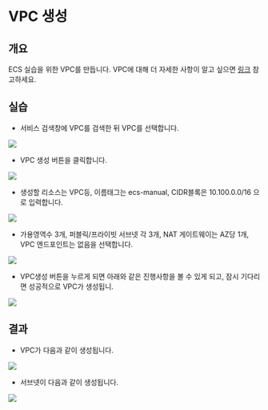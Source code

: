 # VPC 생성

## 개요

ECS 실습을 위한 VPC를 만듭니다. VPC에 대해 더 자세한 사항이 알고 싶으면 [링크](https://docs.aws.amazon.com/ko\_kr/vpc/latest/userguide/what-is-amazon-vpc.html) 참고하세요.

## 실습

* 서비스 검색창에 VPC를 검색한 뒤 VPC를 선택합니다.

![](<../.gitbook/assets/image (3).png>)

* VPC 생성 버튼을 클릭합니다.

![](<../.gitbook/assets/image (21).png>)

* 생성할 리소스는 VPC등, 이름태그는 ecs-manual, CIDR블록은 10.100.0.0/16 으로 입력합니다.

![](<../.gitbook/assets/image (17).png>)

* 가용영역수 3개, 퍼블릭/프라이빗 서브넷 각 3개, NAT 게이트웨이는 AZ당 1개, VPC 엔드포인트는 없음을 선택합니다.

![](<../.gitbook/assets/image (32).png>)

* VPC생성 버튼을 누르게 되면 아래와 같은 진행사항을 볼 수 있게 되고, 잠시 기다리면 성공적으로 VPC가 생성됩니.

![](<../.gitbook/assets/image (25).png>)

## 결과

* VPC가 다음과 같이 생성됩니다.

![](<../.gitbook/assets/image (15).png>)

* 서브넷이 다음과 같이 생성됩니다.

![](<../.gitbook/assets/image (16).png>)
